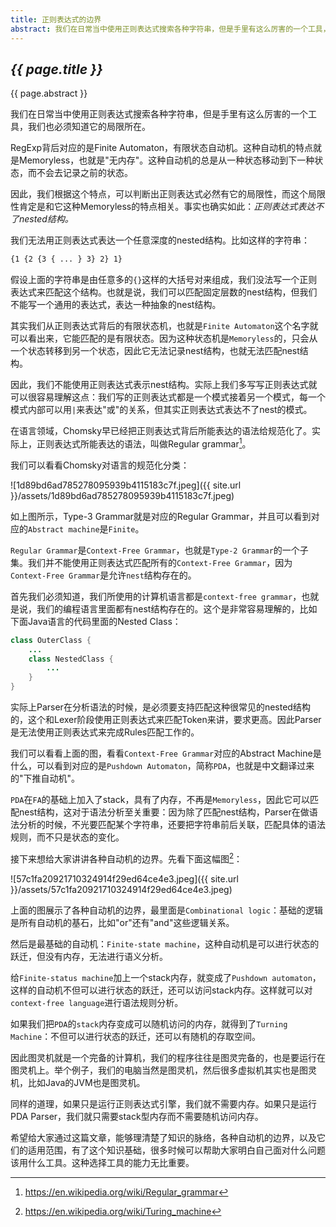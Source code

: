 ```yaml
---
title: 正则表达式的边界
abstract: 我们在日常当中使用正则表达式搜索各种字符串，但是手里有这么厉害的一个工具，我们也必须知道它的局限所在。
---
```


## _{{ page.title }}_

{{ page.abstract }}

我们在日常当中使用正则表达式搜索各种字符串，但是手里有这么厉害的一个工具，我们也必须知道它的局限所在。

RegExp背后对应的是Finite Automaton，有限状态自动机。这种自动机的特点就是Memoryless，也就是"无内存"。这种自动机的总是从一种状态移动到下一种状态，而不会去记录之前的状态。

因此，我们根据这个特点，可以判断出正则表达式必然有它的局限性，而这个局限性肯定是和它这种Memoryless的特点相关。事实也确实如此：_正则表达式表达不了nested结构。_

我们无法用正则表达式表达一个任意深度的nested结构。比如这样的字符串：

```txt
{1 {2 {3 { ... } 3} 2} 1}
```

假设上面的字符串是由任意多的`{}`这样的大括号对来组成，我们没法写一个正则表达式来匹配这个结构。也就是说，我们可以匹配固定层数的nest结构，但我们不能写一个通用的表达式，表达一种抽象的nest结构。

其实我们从正则表达式背后的有限状态机，也就是`Finite Automaton`这个名字就可以看出来，它能匹配的是有限状态。因为这种状态机是`Memoryless`的，只会从一个状态转移到另一个状态，因此它无法记录nest结构，也就无法匹配nest结构。

因此，我们不能使用正则表达式表示nest结构。实际上我们多写写正则表达式就可以很容易理解这点：我们写的正则表达式都是一个模式接着另一个模式，每一个模式内部可以用`|`来表达"或"的关系，但其实正则表达式表达不了nest的模式。

在语言领域，Chomsky早已经把正则表达式背后所能表达的语法给规范化了。实际上，正则表达式所能表达的语法，叫做Regular grammar[^2]。

我们可以看看Chomsky对语言的规范化分类：

![1d89bd6ad785278095939b4115183c7f.jpeg]({{ site.url }}/assets/1d89bd6ad785278095939b4115183c7f.jpeg)

如上图所示，Type-3 Grammar就是对应的Regular Grammar，并且可以看到对应的`Abstract machine`是`Finite`。

`Regular Grammar`是`Context-Free Grammar`，也就是`Type-2 Grammar`的一个子集。我们并不能使用正则表达式匹配所有的`Context-Free Grammar`，因为`Context-Free Grammar`是允许`nest`结构存在的。

首先我们必须知道，我们所使用的计算机语言都是`context-free grammar`，也就是说，我们的编程语言里面都有nest结构存在的。这个是非常容易理解的，比如下面Java语言的代码里面的Nested Class：

```java
class OuterClass {
    ...
    class NestedClass {
        ...
    }
}
```

实际上Parser在分析语法的时候，是必须要支持匹配这种很常见的nested结构的，这个和Lexer阶段使用正则表达式来匹配Token来讲，要求更高。因此Parser是无法使用正则表达式来完成Rules匹配工作的。

我们可以看看上面的图，看看`Context-Free Grammar`对应的Abstract Machine是什么，可以看到对应的是`Pushdown Automaton`，简称`PDA`，也就是中文翻译过来的"下推自动机"。

`PDA`在`FA`的基础上加入了stack，具有了内存，不再是`Memoryless`，因此它可以匹配nest结构，这对于语法分析至关重要：因为除了匹配nest结构，Parser在做语法分析的时候，不光要匹配某个字符串，还要把字符串前后关联，匹配具体的语法规则，而不只是状态的变化。

接下来想给大家讲讲各种自动机的边界。先看下面这幅图[^3]：

![57c1fa20921710324914f29ed64ce4e3.jpeg]({{ site.url }}/assets/57c1fa20921710324914f29ed64ce4e3.jpeg)

上面的图展示了各种自动机的边界，最里面是`Combinational logic`：基础的逻辑是所有自动机的基石，比如"or"还有"and"这些逻辑关系。

然后是最基础的自动机：`Finite-state machine`，这种自动机是可以进行状态的跃迁，但没有内存，无法进行语义分析。

给`Finite-status machine`加上一个stack内存，就变成了`Pushdown automaton`，这样的自动机不但可以进行状态的跃迁，还可以访问stack内存。这样就可以对`context-free language`进行语法规则分析。

如果我们把`PDA`的`stack`内存变成可以随机访问的内存，就得到了`Turning Machine`：不但可以进行状态的跃迁，还可以有随机的存取空间。

因此图灵机就是一个完备的计算机，我们的程序往往是图灵完备的，也是要运行在图灵机上。举个例子，我们的电脑当然是图灵机，然后很多虚拟机其实也是图灵机，比如Java的JVM也是图灵机。

同样的道理，如果只是运行正则表达式引擎，我们就不需要内存。如果只是运行PDA Parser，我们就只需要stack型内存而不需要随机访问内存。

希望给大家通过这篇文章，能够理清楚了知识的脉络，各种自动机的边界，以及它们的适用范围，有了这个知识基础，很多时候可以帮助大家明白自己面对什么问题该用什么工具。这种选择工具的能力无比重要。

[^1]: https://www.douban.com/note/tags/状态机?people=weinanli
[^2]: https://en.wikipedia.org/wiki/Regular_grammar
[^3]: https://en.wikipedia.org/wiki/Turing_machine
